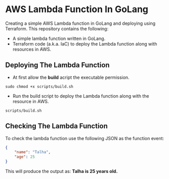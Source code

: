 # AWS Lambda Function In GoLang
Creating a simple AWS Lambda function in GoLang and deploying using Terraform. 
This repository contains the following:
- A simple lambda function written in GoLang.
- Terraform code (a.k.a. IaC) to deploy the Lambda function along with resources in AWS.


## Deploying The Lambda Function
- At first allow the **build** acript the executable permission.
```shell script
sudo chmod +x scripts/build.sh
```
- Run the build script to deploy the Lambda function along with the resource in AWS.
```shell script
scripts/build.sh
```


## Checking The Lambda Function
To check the lambda function use the following JSON as the function event:
``` json
{
    "name": "Talha",
    "age": 25
}
```
This will produce the output as: **Talha is 25 years old.**
